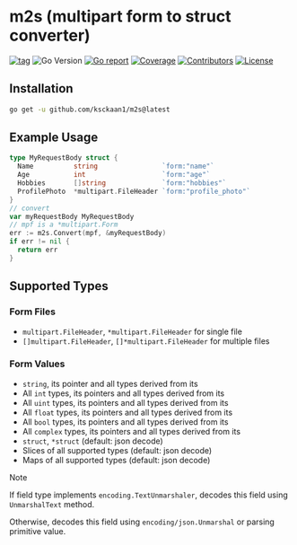 # m2s (multipart form to struct converter)

[![tag](https://img.shields.io/github/tag/ksckaan1/m2s.svg)](https://github.com/samber/lo/releases)
![Go Version](https://img.shields.io/badge/Go-%3E%3D%201.23.4-%23007d9c)
[![Go report](https://goreportcard.com/badge/github.com/ksckaan1/m2s)](https://goreportcard.com/report/github.com/ksckaan1/m2s)
[![Coverage](https://img.shields.io/codecov/c/github/ksckaan1/m2s)](https://codecov.io/gh/ksckaan1/m2s)
[![Contributors](https://img.shields.io/github/contributors/ksckaan1/m2s)](https://github.com/samber/lo/graphs/contributors)
[![License](https://img.shields.io/github/license/ksckaan1/m2s)](./LICENSE)

## Installation
```sh
go get -u github.com/ksckaan1/m2s@latest
```

## Example Usage

```go
type MyRequestBody struct {
  Name          string                `form:"name"`
  Age           int                   `form:"age"`
  Hobbies       []string              `form:"hobbies"`
  ProfilePhoto  *multipart.FileHeader `form:"profile_photo"`
}
// convert 
var myRequestBody MyRequestBody
// mpf is a *multipart.Form
err := m2s.Convert(mpf, &myRequestBody)
if err != nil {
  return err
}
```

## Supported Types

### Form Files
- `multipart.FileHeader`, `*multipart.FileHeader` for single file
- `[]multipart.FileHeader`, `[]*multipart.FileHeader` for multiple files

### Form Values
- `string`, its pointer and all types derived from its
- All `int` types, its pointers and all types derived from its
- All `uint` types, its pointers and all types derived from its
- All `float` types, its pointers and all types derived from its
- All `bool` types, its pointers and all types derived from its
- All `complex` types, its pointers and all types derived from its
- `struct`, `*struct` (default: json decode)
- Slices of all supported types (default: json decode)
- Maps of all supported types (default: json decode)

> [!NOTE]  
> If field type implements `encoding.TextUnmarshaler`, decodes this field using `UnmarshalText` method.
> 
> Otherwise, decodes this field using `encoding/json.Unmarshal` or parsing primitive value.
